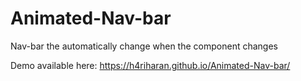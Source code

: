 # Animated-Nav-bar
Nav-bar the automatically change when the component changes

Demo available here: https://h4riharan.github.io/Animated-Nav-bar/
